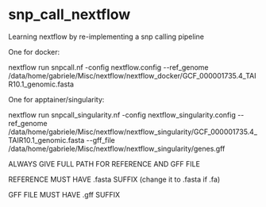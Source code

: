 # snp_call_nextflow
Learning nextflow by re-implementing a snp calling pipeline



One for docker:

nextflow run snpcall.nf -config nextflow.config --ref_genome /data/home/gabriele/Misc/nextflow/nextflow_docker/GCF_000001735.4_TAIR10.1_genomic.fasta

One for apptainer/singularity:

nextflow run snpcall_singularity.nf -config nextflow_singularity.config --ref_genome /data/home/gabriele/Misc/nextflow/nextflow_singularity/GCF_000001735.4_TAIR10.1_genomic.fasta --gff_file /data/home/gabriele/Misc/nextflow/nextflow_singularity/genes.gff



ALWAYS GIVE FULL PATH FOR REFERENCE AND GFF FILE

REFERENCE MUST HAVE .fasta SUFFIX (change it to .fasta if .fa)

GFF FILE MUST HAVE .gff SUFFIX

